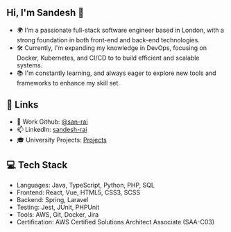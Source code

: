 ## Hi, I'm Sandesh 👋
- 🌍 I'm a passionate full-stack software engineer based in London, with a strong foundation in both front-end and back-end technologies. 
- 🛠️ Currently, I'm expanding my knowledge in DevOps, focusing on Docker, Kubernetes, and CI/CD to to build efficient and scalable systems. 
- 📚 I'm constantly learning, and always eager to explore new tools and frameworks to enhance my skill set. 

## 🔗 Links
- 💼 Work Github: [@san-rai](https://github.com/sandesh-rai)
- 📫 LinkedIn: [sandesh-rai](https://www.linkedin.com/in/sandesh-rai/)
- 🎓 University Projects: [Projects](https://sandeshraidesigns.blogspot.com/)

## 💻 Tech Stack
- Languages: Java, TypeScript, Python, PHP, SQL
- Frontend: React, Vue, HTML5, CSS3, SCSS
- Backend: Spring, Laravel
- Testing: Jest, JUnit, PHPUnit
- Tools: AWS, Git, Docker, Jira
- Certification: AWS Certified Solutions Architect Associate (SAA-C03)
